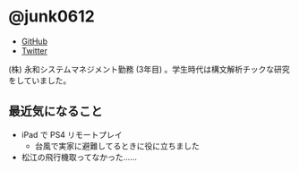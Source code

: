 # @junk0612

* [GitHub](https://github.com/junk0612)
* [Twitter](https://twitter.com/junk0612)

(株) 永和システムマネジメント勤務 (3年目) 。学生時代は構文解析チックな研究をしていました。

## 最近気になること

- iPad で PS4 リモートプレイ
  - 台風で実家に避難してるときに役に立ちました
- 松江の飛行機取ってなかった……
